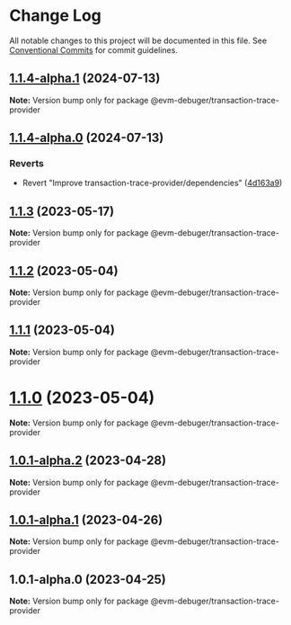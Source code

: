 # Change Log

All notable changes to this project will be documented in this file.
See [Conventional Commits](https://conventionalcommits.org) for commit guidelines.

## [1.1.4-alpha.1](https://github.com/awslabs/aws-sam-cli/compare/@evm-debuger/transaction-trace-provider@1.1.4-alpha.0...@evm-debuger/transaction-trace-provider@1.1.4-alpha.1) (2024-07-13)

**Note:** Version bump only for package @evm-debuger/transaction-trace-provider

## [1.1.4-alpha.0](https://github.com/awslabs/aws-sam-cli/compare/@evm-debuger/transaction-trace-provider@1.1.5-alpha.4...@evm-debuger/transaction-trace-provider@1.1.4-alpha.0) (2024-07-13)

### Reverts

- Revert "Improve transaction-trace-provider/dependencies" ([4d163a9](https://github.com/awslabs/aws-sam-cli/commit/4d163a97cad22ebfe0643cd8799ec067a5da02fc))

## [1.1.3](https://github.com/awslabs/aws-sam-cli/compare/@evm-debuger/transaction-trace-provider@1.1.2...@evm-debuger/transaction-trace-provider@1.1.3) (2023-05-17)

**Note:** Version bump only for package @evm-debuger/transaction-trace-provider

## [1.1.2](https://github.com/awslabs/aws-sam-cli/compare/@evm-debuger/transaction-trace-provider@1.1.1...@evm-debuger/transaction-trace-provider@1.1.2) (2023-05-04)

**Note:** Version bump only for package @evm-debuger/transaction-trace-provider

## [1.1.1](https://github.com/awslabs/aws-sam-cli/compare/@evm-debuger/transaction-trace-provider@1.1.0...@evm-debuger/transaction-trace-provider@1.1.1) (2023-05-04)

**Note:** Version bump only for package @evm-debuger/transaction-trace-provider

# [1.1.0](https://github.com/awslabs/aws-sam-cli/compare/@evm-debuger/transaction-trace-provider@1.0.1-alpha.2...@evm-debuger/transaction-trace-provider@1.1.0) (2023-05-04)

**Note:** Version bump only for package @evm-debuger/transaction-trace-provider

## [1.0.1-alpha.2](https://github.com/awslabs/aws-sam-cli/compare/@evm-debuger/transaction-trace-provider@1.0.1-alpha.1...@evm-debuger/transaction-trace-provider@1.0.1-alpha.2) (2023-04-28)

**Note:** Version bump only for package @evm-debuger/transaction-trace-provider

## [1.0.1-alpha.1](https://github.com/awslabs/aws-sam-cli/compare/@evm-debuger/transaction-trace-provider@1.0.1-alpha.0...@evm-debuger/transaction-trace-provider@1.0.1-alpha.1) (2023-04-26)

**Note:** Version bump only for package @evm-debuger/transaction-trace-provider

## 1.0.1-alpha.0 (2023-04-25)

**Note:** Version bump only for package @evm-debuger/transaction-trace-provider
